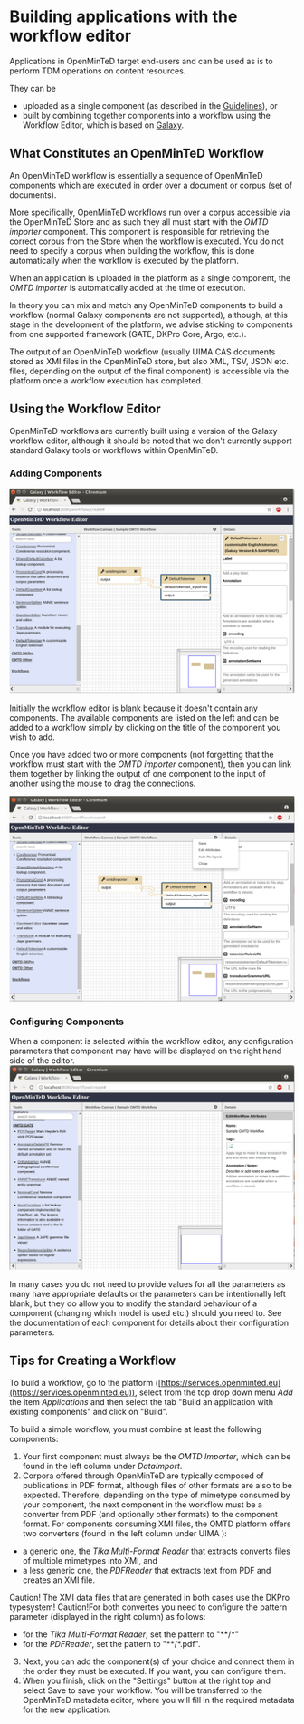 # Building applications with the workflow editor

Applications in OpenMinTeD target end-users and can be used as is to perform TDM operations on content resources.

They can be

* uploaded as a single component (as described in the [Guidelines](https://guidelines.openminted.eu/guidelines_for_providers_of_sw_resources/sharing-software-through-openminted.html)), or
* built by combining together components into a workflow using the Workflow Editor, which is based on [Galaxy](https://galaxyproject.org).

## What Constitutes an OpenMinTeD Workflow

An OpenMinTeD workflow is essentially a sequence of OpenMinTeD components which are executed in order over a document or corpus (set of documents).

More specifically, OpenMinTeD workflows run over a corpus accessible via the OpenMinTeD Store and as such they all must start with the _OMTD importer_ component. This component is responsible for retrieving the correct corpus from the Store when the workflow is executed. You do not need to specify a corpus when building the workflow, this is done automatically when the workflow is executed by the platform.

When an application is uploaded in the platform as a single component, the _OMTD importer_ is automatically added at the time of execution.

In theory you can mix and match any OpenMinTeD components to build a workflow (normal Galaxy components are not supported), although, at this stage in the development of the platform, we advise sticking to components from one supported framework (GATE, DKPro Core, Argo, etc.).

The output of an OpenMinTeD workflow (usually UIMA CAS documents stored as XMI files in the OpenMinTeD store, but also XML, TSV, JSON etc. files, depending on the output of the final component) is accessible via the platform once a workflow execution has completed.

## Using the Workflow Editor

OpenMinTeD workflows are currently built using a version of the Galaxy workflow editor, although it should be noted that we don't currently support standard Galaxy tools or workflows within OpenMinTeD.

### Adding Components

![](workflowImage1.png)

Initially the workflow editor is blank because it doesn't contain any components. The available components are listed on the left and can be added to a workflow simply by clicking on the title of the component you wish to add.

Once you have added two or more components (not forgetting that the workflow must start with the _OMTD importer_ component), then you can link them together by linking the output of one component to the input of another using the mouse to drag the connections.

![](workflowImage2.png)

### Configuring Components

When a component is selected within the workflow editor, any configuration parameters that component may have will be displayed on the right hand side of the editor.
![](workflowImage3.png)

In many cases you do not need to provide values for all the parameters as many have appropriate defaults or the parameters can be intentionally left blank, but they do allow you to modify the standard behaviour of a component (changing which model is used etc.) should you need to. See the documentation of each component for details about their configuration parameters.

## Tips for Creating a Workflow

To build a workflow, go to the platform ([https://services.openminted.eu](https://services.openminted.eu)), select from the top drop down menu *_Add_* the item *_Applications_* and then select the tab "Build an application with existing components" and click on "Build".

To build a simple workflow, you must combine at least the following components:

1. Your first component must always be the _OMTD Importer_, which can be found in the left column under _DataImport_.
2. Corpora offered through OpenMinTeD are typically composed of publications in PDF format, although files of other formats are also to be expected. Therefore, depending on the type of mimetype consumed by your component, the next component in the workflow must be a converter from PDF (and optionally other formats) to the component format. For components consuming XMI files, the OMTD platform offers two converters (found in the left column under UIMA ):
  * a generic one, the _Tika Multi-Format Reader_ that extracts converts files of multiple mimetypes into XMI, and
  * a less generic one, the _PDFReader_ that extracts text from PDF and creates an XMI file.
  
Caution! The XMI data files that are generated in both cases use the DKPro typesystem!
Caution!For both convertes you need to configure the pattern parameter (displayed in the right column) as follows:
 * for the _Tika Multi-Format Reader_, set the pattern to "**/*"
 * for the _PDFReader_, set the pattern to "**/*.pdf".
3. Next, you can add the component(s) of your choice and connect them in the order they must be executed. If you want, you can configure them.
4. When you finish, click on the "Settings" button at the right top and select Save to save your workflow. You will be transferred to the OpenMinTeD metadata editor, where you will fill in the required metadata for the new application.
